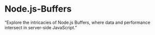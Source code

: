 # Node.js-Buffers
“Explore the intricacies of Node.js Buffers, where data and performance intersect in server-side JavaScript.”
